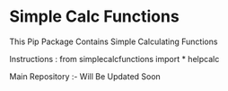 # Simple Calc Functions

This Pip Package Contains Simple Calculating Functions

Instructions :
	from simplecalcfunctions import *
	helpcalc

Main Repository :- Will Be Updated Soon